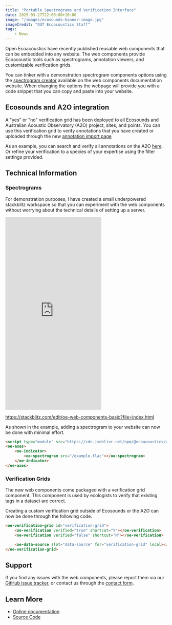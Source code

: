 ```yaml
---
title: "Portable Spectrograms and Verification Interface"
date: 2025-03-27T22:00:00+10:00
image: "/images/ecosounds-banner-image.jpg"
imageCredit: "QUT Ecoacoustics Staff"
tags:
    - News
---
```


Open Ecoacoustics have recently published reusable web components that can be
embedded into any website.
The web components provide Ecoacoustic tools such as spectrograms, annotation
viewers, and customizable verification grids.
<!--more-->

You can tinker with a demonstration spectrogram components options using the
[spectrogram creator](https://oe-web-components.netlify.app/spectrogram-creator/)
available on the web components documentation website.
When changing the options the webpage will provide you with a code snippet that
you can copy and paste into your website.

## Ecosounds and A2O integration

A "yes" or "no" verification grid has been deployed to all Ecosounds and
Australian Acoustic Observatory (A2O) project, sites, and points.
You can use this verification grid to verify annotations that you have created
or uploaded through the new
[annotation import page](https://www.ecosounds.org/batch_annotations)

As an example, you can search and verify all annotations on the A2O
[here](https://data.acousticobservatory.org/projects/1/annotations).
Or refine your verification to a species of your expertise using the filter
settings provided.

## Technical Information

### Spectrograms

For demonstration purposes, I have created a small underpowered stackblitz
workspace so that you can experiment with the web components without worrying
about the technical details of setting up a server.

<!--
    On mobile (or small) devices, an embedded stackblitz frame is not large
    enough to use effectively.
    Therefore, I remove the redundant space on mobile devices and only have the
    link to the stackblitz workspace.
-->
<iframe
    class="hide-on-mobile"
    src="https://stackblitz.com/edit/oe-web-components-basic?file=index.html"
    height="600"
    style="border-style: none;"
></iframe>

<https://stackblitz.com/edit/oe-web-components-basic?file=index.html>

As shown in the example, adding a spectrogram to your website can now be done
with minimal effort.

```html
<script type="module" src="https://cdn.jsdelivr.net/npm/@ecoacoustics/web-components/dist/components.js"></script>
<oe-axes>
    <oe-indicator>
        <oe-spectrogram src="/example.flac"></oe-spectrogram>
    </oe-indicator>
</oe-axes>
```

### Verification Grids

The new web components come packaged with a verification grid component.
This component is used by ecologists to verify that existing tags in a dataset
are correct.

Creating a custom verification grid outside of Ecosounds or the A2O can now be
done through the following code.

```html
<oe-verification-grid id="verification-grid">
    <oe-verification verified="true" shortcut="Y"></oe-verification>
    <oe-verification verified="false" shortcut="N"></oe-verification>

    <oe-data-source slot="data-source" for="verification-grid" local></oe-data-source>
</oe-verification-grid>
```

## Support

If you find any issues with the web components, please report them via our
[GitHub issue tracker](https://github.com/ecoacoustics/web-components/issues),
or contact us through the [contact form](/contact).

## Learn More

- [Online documentation](https://oe-web-components.netlify.app/)
- [Source Code](https://github.com/ecoacoustics/web-components)
